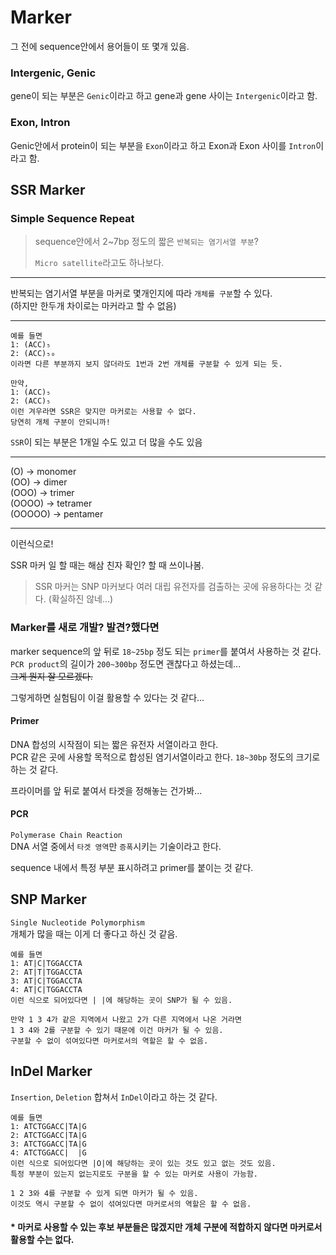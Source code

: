 # Marker
그 전에 sequence안에서 용어들이 또 몇개 있음.
### Intergenic, Genic
gene이 되는 부분은 ```Genic```이라고 하고 gene과 gene 사이는 ```Intergenic```이라고 함.

### Exon, Intron
Genic안에서 protein이 되는 부분을 ```Exon```이라고 하고 Exon과 Exon 사이를 ```Intron```이라고 함.

## SSR Marker

### Simple Sequence Repeat
> sequence안에서 2~7bp 정도의 짧은 ```반복되는 염기서열 부분```?
>
> ```Micro satellite```라고도 하나보다.

***
반복되는 염기서열 부분을 마커로 몇개인지에 따라 ```개체를 구분```할 수 있다.   
(하지만 한두개 차이로는 마커라고 할 수 없음)
***

```
예를 들면
1: (ACC)₅
2: (ACC)₅₀
이라면 다른 부분까지 보지 않더라도 1번과 2번 개체를 구분할 수 있게 되는 듯.
```
```
만약, 
1: (ACC)₅
2: (ACC)₅
이런 겨우라면 SSR은 맞지만 마커로는 사용할 수 없다.
당연히 개체 구분이 안되니까!
```

```SSR```이 되는 부분은 1개일 수도 있고 더 많을 수도 있음
***
(O) -> monomer   
(OO) -> dimer   
(OOO) -> trimer   
(OOOO) -> tetramer   
(OOOOO) -> pentamer   
***
이런식으로!

SSR 마커 일 할 때는 해삼 친자 확인? 할 때 쓰이나봄.
> SSR 마커는 SNP 마커보다 여러 대립 유전자를 검출하는 곳에 유용하다는 것 같다. (확실하진 않네...)

### Marker를 새로 개발? 발견?했다면

marker sequence의 앞 뒤로 ```18~25bp``` 정도 되는 ```primer```를 붙여서 사용하는 것 같다.   
```PCR product```의 길이가 ```200~300bp``` 정도면 괜찮다고 하셨는데...   
~~그게 뭔지 잘 모르겠다.~~

그렇게하면 실험팀이 이걸 활용할 수 있다는 것 같다...

#### Primer
DNA 합성의 시작점이 되는 짧은 유전자 서열이라고 한다.   
PCR 같은 곳에 사용할 목적으로 합성된 염기서열이라고 한다.
```18~30bp``` 정도의 크기로 하는 것 같다.

프라이머를 앞 뒤로 붙여서 타겟을 정해놓는 건가봐...

#### PCR
```Polymerase Chain Reaction```   
DNA 서열 중에서 ```타겟 영역```만 ```증폭```시키는 기술이라고 한다.

sequence 내에서 특정 부분 표시하려고 primer를 붙이는 것 같다.

## SNP Marker
```Single Nucleotide Polymorphism```   
개체가 많을 때는 이게 더 좋다고 하신 것 같음.

```
예를 들면
1: AT|C|TGGACCTA
2: AT|T|TGGACCTA
3: AT|C|TGGACCTA
4: AT|C|TGGACCTA
이런 식으로 되어있다면 | |에 해당하는 곳이 SNP가 될 수 있음.

만약 1 3 4가 같은 지역에서 나왔고 2가 다른 지역에서 나온 거라면
1 3 4와 2를 구분할 수 있기 때문에 이건 마커가 될 수 있음.
구분할 수 없이 섞여있다면 마커로서의 역할은 할 수 없음.
```

## InDel Marker
```Insertion```, ```Deletion``` 합쳐서 ```InDel```이라고 하는 것 같다.

```
예를 들면
1: ATCTGGACC|TA|G
2: ATCTGGACC|TA|G
3: ATCTGGACC|TA|G
4: ATCTGGACC|  |G
이런 식으로 되어있다면 |O|에 해당하는 곳이 있는 것도 있고 없는 것도 있음.
특정 부분이 있는지 없는지로도 구분을 할 수 있는 마커로 사용이 가능함.

1 2 3와 4를 구분할 수 있게 되면 마커가 될 수 있음.
이것도 역시 구분할 수 없이 섞여있다면 마커로서의 역할은 할 수 없음.
```

#### * 마커로 사용할 수 있는 후보 부분들은 많겠지만 개체 구분에 적합하지 않다면 마커로서 활용할 수는 없다.
